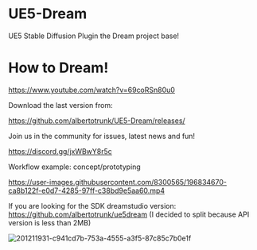 # UE5-Dream
UE5 Stable Diffusion Plugin 
the Dream project base! 


# How to Dream!
https://www.youtube.com/watch?v=69coRSn80u0


Download the last version from:

https://github.com/albertotrunk/UE5-Dream/releases/

Join us in the community for issues, latest news and fun!

https://discord.gg/jxWBwY8r5c

Workflow example: concept/prototyping

https://user-images.githubusercontent.com/8300565/196834670-ca8b122f-e0d7-4285-97ff-c38bd9e5aa60.mp4

If you are looking for the SDK dreamstudio version:
https://github.com/albertotrunk/ue5dream
(I decided to split because API version is less than 2MB)

![201211931-c941cd7b-753a-4555-a3f5-87c85c7b0e1f](https://user-images.githubusercontent.com/8300565/207783119-531861d8-cd39-4fde-9ba2-05fad0b70276.png)
